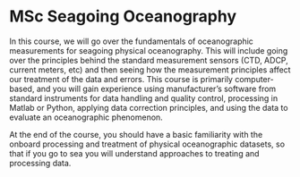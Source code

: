 # MSc Seagoing Oceanography

In this course, we will go over the fundamentals of oceanographic measurements for seagoing physical oceanography. This will include going over the principles behind the standard measurement sensors (CTD, ADCP, current meters, etc) and then seeing how the measurement principles affect our treatment of the data and errors. This course is primarily computer-based, and you will gain experience using manufacturer’s software from standard instruments for data handling and quality control, processing in Matlab or Python, applying data correction principles, and using the data to evaluate an oceanographic phenomenon.

At the end of the course, you should have a basic familiarity with the onboard processing and treatment of physical oceanographic datasets, so that if you go to sea you will understand approaches to treating and processing data.


```{tableofcontents}
```